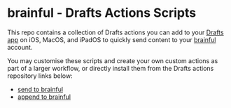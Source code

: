 # brainful - Drafts Actions Scripts

This repo contains a collection of Drafts actions you can add to your [Drafts app](https://getdrafts.com/) on iOS, MacOS, and iPadOS to quickly send content to your [brainful](https://brainful.ai) account.

You may customise these scripts and create your own custom actions as part of a larger workflow, or directly install them from the Drafts actions repository links below:
- [send to brainful](https://directory.getdrafts.com/a/2XI)
- [append to brainful](https://actions.getdrafts.com/a/2X5)

